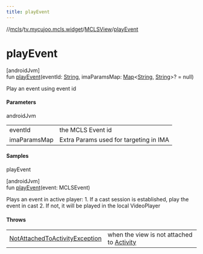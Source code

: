```yaml
---
title: playEvent
---
```

//[mcls](../../../index.html)/[tv.mycujoo.mcls.widget](../index.html)/[MCLSView](index.html)/[playEvent](play-event.html)



# playEvent



[androidJvm]\
fun [playEvent](play-event.html)(eventId: [String](https://kotlinlang.org/api/latest/jvm/stdlib/kotlin/-string/index.html), imaParamsMap: [Map](https://kotlinlang.org/api/latest/jvm/stdlib/kotlin.collections/-map/index.html)&lt;[String](https://kotlinlang.org/api/latest/jvm/stdlib/kotlin/-string/index.html), [String](https://kotlinlang.org/api/latest/jvm/stdlib/kotlin/-string/index.html)&gt;? = null)



Play an event using event id



#### Parameters


androidJvm

| | |
|---|---|
| eventId | the MCLS Event id |
| imaParamsMap | Extra Params used for targeting in IMA |



#### Samples

playEvent



[androidJvm]\
fun [playEvent](play-event.html)(event: MCLSEvent)



Plays an event in active player:     1. If a cast session is established, play the event in cast     2. If not, it will be played in the local VideoPlayer



#### Throws


| | |
|---|---|
| [NotAttachedToActivityException](../-not-attached-to-activity-exception/index.html) | when the view is not attached to [Activity](https://developer.android.com/reference/kotlin/android/app/Activity.html) |



